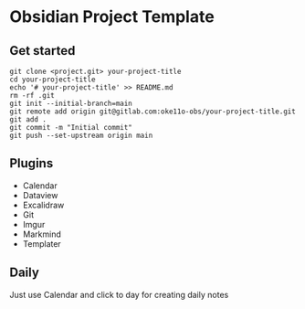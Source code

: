 # Obsidian Project Template

## Get started

```shell
git clone <project.git> your-project-title
cd your-project-title
echo '# your-project-title' >> README.md
rm -rf .git
git init --initial-branch=main
git remote add origin git@gitlab.com:oke11o-obs/your-project-title.git
git add .
git commit -m "Initial commit"
git push --set-upstream origin main
```

## Plugins 

- Calendar
- Dataview
- Excalidraw
- Git
- Imgur
- Markmind
- Templater

## Daily

Just use Calendar and click to day for creating daily notes
